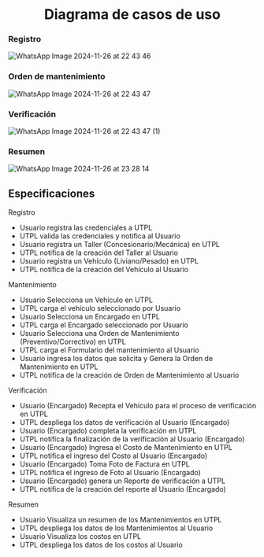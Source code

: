 <h1 align="center"> Diagrama de casos de uso </center></h1>

### Registro

![WhatsApp Image 2024-11-26 at 22 43 46](https://github.com/user-attachments/assets/28ebced8-04eb-4230-ac51-fc333b999b7a)


### Orden de mantenimiento

![WhatsApp Image 2024-11-26 at 22 43 47](https://github.com/user-attachments/assets/241307a8-f243-4fd0-a467-19d3732c7e4d)


### Verificación

![WhatsApp Image 2024-11-26 at 22 43 47 (1)](https://github.com/user-attachments/assets/9de5a1fb-3630-4948-abbd-643253896506)

### Resumen

![WhatsApp Image 2024-11-26 at 23 28 14](https://github.com/user-attachments/assets/0492f553-c954-46dd-97b6-70a5dd0dfa26)


## Especificaciones

Registro

+ Usuario registra las credenciales a UTPL
+ UTPL valida las credenciales y notifica al Usuario
+ Usuario registra un Taller (Concesionario/Mecánica) en UTPL
+ UTPL notifica de la creación del Taller al Usuario
+ Usuario registra un Vehículo (Liviano/Pesado) en UTPL
+ UTPL notifica de la creación del Vehículo al Usuario
  
Mantenimiento

+ Usuario Selecciona un Vehículo en UTPL
+ UTPL carga el vehículo seleccionado por Usuario
+ Usuario Selecciona un Encargado en UTPL
+ UTPL carga el Encargado seleccionado por Usuario
+ Usuario Selecciona una Orden de Mantenimiento (Preventivo/Correctivo) en UTPL
+ UTPL carga el Formulario del mantenimiento al Usuario
+ Usuario ingresa los datos que solicita y Genera la Orden de Mantenimiento en UTPL
+ UTPL notifica de la creación de Orden de Mantenimiento al Usuario
  
Verificación

+ Usuario (Encargado) Recepta el Vehículo para el proceso de verificación en UTPL
+ UTPL despliega los datos de verificación al Usuario (Encargado)
+ Usuario (Encargado) completa la verificación en UTPL
+ UTPL notifica la finalización de la verificación al Usuario (Encargado)
+ Usuario (Encargado) Ingresa el Costo de Mantenimiento en UTPL
+ UTPL notifica el ingreso del Costo al Usuario (Encargado)
+ Usuario (Encargado) Toma Foto de Factura en UTPL
+ UTPL notifica el ingreso de Foto al Usuario (Encargado)
+ Usuario (Encargado) genera un Reporte de verificación a UTPL
+ UTPL notifica de la creación del reporte al Usuario (Encargado)

Resumen

+ Usuario Visualiza un resumen de los Mantenimientos en UTPL
+ UTPL despliega los datos de los Mantenimientos al Usuario
+ Usuario Visualiza los costos en UTPL
+ UTPL despliega los datos de los costos al Usuario
 
